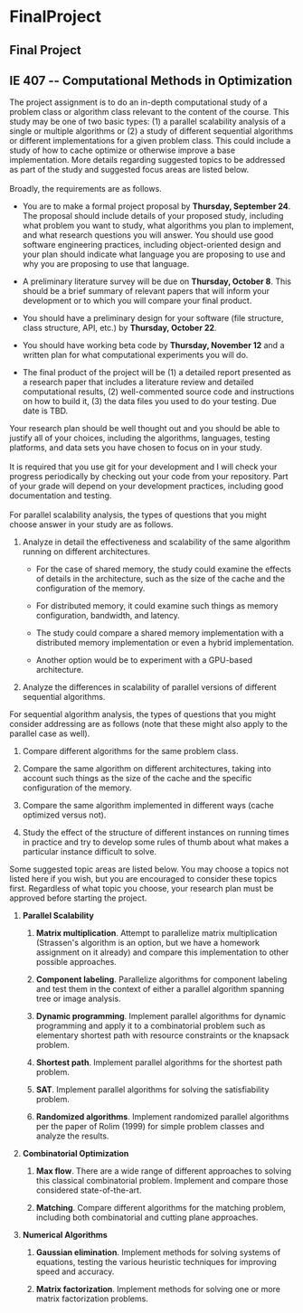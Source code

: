 # FinalProject
## Final Project
## IE 407 -- Computational Methods in Optimization

The project assignment is to do an in-depth computational study of a
problem class or algorithm class relevant to the content of the course.
This study may be one of two basic types: (1) a parallel scalability
analysis of a single or multiple algorithms or (2) a study of different
sequential algorithms or different implementations for a given problem
class. This could include a study of how to cache optimize or otherwise
improve a base implementation. More details regarding suggested topics
to be addressed as part of the study and suggested focus areas are
listed below.\
 \
Broadly, the requirements are as follows.

-   You are to make a formal project proposal by **Thursday, September
    24**. The proposal should include details of your proposed study,
    including what problem you want to study, what algorithms you plan
    to implement, and what research questions you will answer. You
    should use good software engineering practices, including
    object-oriented design and your plan should indicate what language
    you are proposing to use and why you are proposing to use that
    language.

-   A preliminary literature survey will be due on **Thursday, October
    8**. This should be a brief summary of relevant papers that will
    inform your development or to which you will compare your final
    product.

-   You should have a preliminary design for your software (file
    structure, class structure, API, etc.) by **Thursday, October 22**.

-   You should have working beta code by **Thursday, November 12** and a
    written plan for what computational experiments you will do.

-   The final product of the project will be (1) a detailed report
    presented as a research paper that includes a literature review and
    detailed computational results, (2) well-commented source code and
    instructions on how to build it, (3) the data files you used to do
    your testing. Due date is TBD.

Your research plan should be well thought out and you should be able to
justify all of your choices, including the algorithms, languages,
testing platforms, and data sets you have chosen to focus on in your
study.\
 \
It is required that you use git for your development and I will check
your progress periodically by checking out your code from your
repository. Part of your grade will depend on your development
practices, including good documentation and testing.\
 \
For parallel scalability analysis, the types of questions that you might
choose answer in your study are as follows.

1.  Analyze in detail the effectiveness and scalability of the same
    algorithm running on different architectures.

    -   For the case of shared memory, the study could examine the
        effects of details in the architecture, such as the size of the
        cache and the configuration of the memory.

    -   For distributed memory, it could examine such things as memory
        configuration, bandwidth, and latency.

    -   The study could compare a shared memory implementation with a
        distributed memory implementation or even a hybrid
        implementation.

    -   Another option would be to experiment with a GPU-based
        architecture.

2.  Analyze the differences in scalability of parallel versions of
    different sequential algorithms.

For sequential algorithm analysis, the types of questions that you might
consider addressing are as follows (note that these might also apply to
the parallel case as well).

1.  Compare different algorithms for the same problem class.

2.  Compare the same algorithm on different architectures, taking into
    account such things as the size of the cache and the specific
    configuration of the memory.

3.  Compare the same algorithm implemented in different ways (cache
    optimized versus not).

4.  Study the effect of the structure of different instances on running
    times in practice and try to develop some rules of thumb about what
    makes a particular instance difficult to solve.

Some suggested topic areas are listed below. You may choose a topics not
listed here if you wish, but you are encouraged to consider these topics
first. Regardless of what topic you choose, your research plan must be
approved before starting the project.

1.  **Parallel Scalability**

    1.  **Matrix multiplication**. Attempt to parallelize matrix
        multiplication (Strassen's algorithm is an option, but we have a
        homework assignment on it already) and compare this
        implementation to other possible approaches.

    2.  **Component labeling**. Parallelize algorithms for component
        labeling and test them in the context of either a parallel
        algorithm spanning tree or image analysis.

    3.  **Dynamic programming**. Implement parallel algorithms for
        dynamic programming and apply it to a combinatorial problem such
        as elementary shortest path with resource constraints or the
        knapsack problem.

    4.  **Shortest path**. Implement parallel algorithms for the
        shortest path problem.

    5.  **SAT**. Implement parallel algorithms for solving the
        satisfiability problem.

    6.  **Randomized algorithms**. Implement randomized parallel
        algorithms per the paper of Rolim (1999) for simple problem
        classes and analyze the results.

2.  **Combinatorial Optimization**

    1.  **Max flow**. There are a wide range of different approaches to
        solving this classical combinatorial problem. Implement and
        compare those considered state-of-the-art.

    2.  **Matching**. Compare different algorithms for the matching
        problem, including both combinatorial and cutting plane
        approaches.

3.  **Numerical Algorithms**

    1.  **Gaussian elimination**. Implement methods for solving systems
        of equations, testing the various heuristic techniques for
        improving speed and accuracy.

    2.  **Matrix factorization**. Implement methods for solving one or
        more matrix factorization problems.
